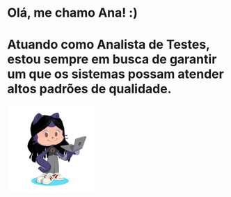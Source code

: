# Olá, me chamo Ana! :)

# Atuando como Analista de Testes, estou sempre em busca de garantir um que os sistemas possam atender altos padrões de qualidade.

 <img src="octocat-1694227764426.png" width="200" />


